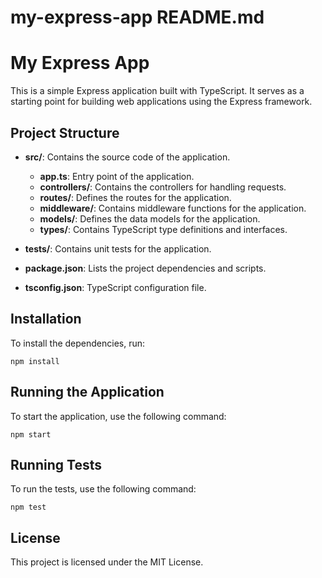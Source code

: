 # my-express-app README.md

# My Express App

This is a simple Express application built with TypeScript. It serves as a starting point for building web applications using the Express framework.

## Project Structure

- **src/**: Contains the source code of the application.
  - **app.ts**: Entry point of the application.
  - **controllers/**: Contains the controllers for handling requests.
  - **routes/**: Defines the routes for the application.
  - **middleware/**: Contains middleware functions for the application.
  - **models/**: Defines the data models for the application.
  - **types/**: Contains TypeScript type definitions and interfaces.
  
- **tests/**: Contains unit tests for the application.

- **package.json**: Lists the project dependencies and scripts.

- **tsconfig.json**: TypeScript configuration file.

## Installation

To install the dependencies, run:

```
npm install
```

## Running the Application

To start the application, use the following command:

```
npm start
```

## Running Tests

To run the tests, use the following command:

```
npm test
```

## License

This project is licensed under the MIT License.